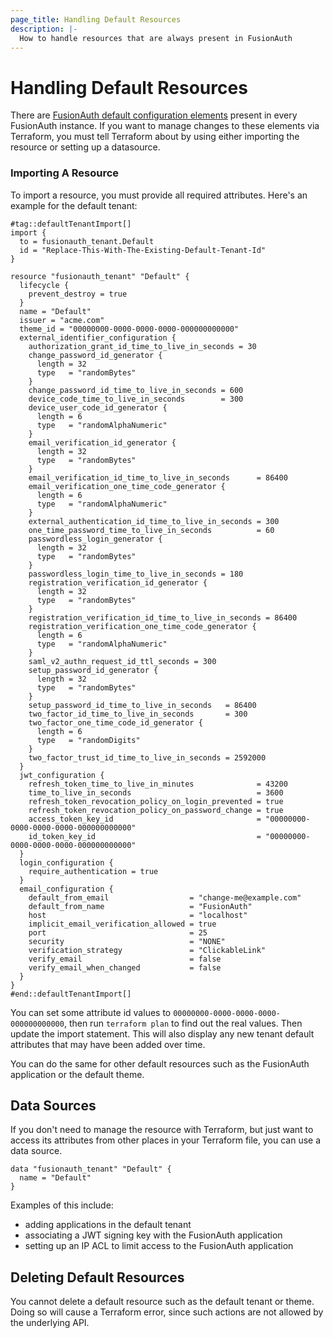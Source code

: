 ```yaml
---
page_title: Handling Default Resources
description: |-
  How to handle resources that are always present in FusionAuth
---
```


# Handling Default Resources

There are [FusionAuth default configuration elements](/docs/get-started/core-concepts/limitations#default-configuration) present in every FusionAuth instance. If you want to manage changes to these elements via Terraform, you must tell Terraform about by using either importing the resource or setting up a datasource.

### Importing A Resource

To import a resource, you must provide all required attributes. Here's an example for the default tenant:

```hcl
#tag::defaultTenantImport[]
import {
  to = fusionauth_tenant.Default
  id = "Replace-This-With-The-Existing-Default-Tenant-Id"
}

resource "fusionauth_tenant" "Default" {
  lifecycle {
    prevent_destroy = true
  }
  name = "Default"
  issuer = "acme.com"
  theme_id = "00000000-0000-0000-0000-000000000000"
  external_identifier_configuration {
    authorization_grant_id_time_to_live_in_seconds = 30
    change_password_id_generator {
      length = 32
      type   = "randomBytes"
    }
    change_password_id_time_to_live_in_seconds = 600
    device_code_time_to_live_in_seconds        = 300
    device_user_code_id_generator {
      length = 6
      type   = "randomAlphaNumeric"
    }
    email_verification_id_generator {
      length = 32
      type   = "randomBytes"
    }
    email_verification_id_time_to_live_in_seconds      = 86400
    email_verification_one_time_code_generator {
      length = 6
      type   = "randomAlphaNumeric"
    }
    external_authentication_id_time_to_live_in_seconds = 300
    one_time_password_time_to_live_in_seconds          = 60
    passwordless_login_generator {
      length = 32
      type   = "randomBytes"
    }
    passwordless_login_time_to_live_in_seconds = 180
    registration_verification_id_generator {
      length = 32
      type   = "randomBytes"
    }
    registration_verification_id_time_to_live_in_seconds = 86400
    registration_verification_one_time_code_generator {
      length = 6
      type   = "randomAlphaNumeric"
    }
    saml_v2_authn_request_id_ttl_seconds = 300
    setup_password_id_generator {
      length = 32
      type   = "randomBytes"
    }
    setup_password_id_time_to_live_in_seconds   = 86400
    two_factor_id_time_to_live_in_seconds       = 300
    two_factor_one_time_code_id_generator {
      length = 6
      type   = "randomDigits"
    }
    two_factor_trust_id_time_to_live_in_seconds = 2592000
  }
  jwt_configuration {
    refresh_token_time_to_live_in_minutes              = 43200
    time_to_live_in_seconds                            = 3600
    refresh_token_revocation_policy_on_login_prevented = true
    refresh_token_revocation_policy_on_password_change = true
    access_token_key_id                                = "00000000-0000-0000-0000-000000000000"
    id_token_key_id                                    = "00000000-0000-0000-0000-000000000000"
  }
  login_configuration {
    require_authentication = true
  }
  email_configuration {
    default_from_email                  = "change-me@example.com"
    default_from_name                   = "FusionAuth"
    host                                = "localhost"
    implicit_email_verification_allowed = true
    port                                = 25
    security                            = "NONE"
    verification_strategy               = "ClickableLink"
    verify_email                        = false
    verify_email_when_changed           = false
  }
}
#end::defaultTenantImport[]
```

You can set some attribute id values to `00000000-0000-0000-0000-000000000000`, then run `terraform plan` to find out the real values. Then update the import statement. This will also display any new tenant default attributes that may have been added over time.

You can do the same for other default resources such as the FusionAuth application or the default theme.

## Data Sources

If you don't need to manage the resource with Terraform, but just want to access its attributes from other places in your Terraform file, you can use a data source.

```hcl
data "fusionauth_tenant" "Default" {
  name = "Default"
}
```

Examples of this include:

* adding applications in the default tenant
* associating a JWT signing key with the FusionAuth application
* setting up an IP ACL to limit access to the FusionAuth application

## Deleting Default Resources

You cannot delete a default resource such as the default tenant or theme. Doing so will cause a Terraform error, since such actions are not allowed by the underlying API.
